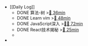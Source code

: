 - [[Daily Log]]
	- DONE 算法-树 >[🍅 36min](#agenda-pomo://?t=f-1685425588572-1500%2Cp-1685427523616-645)
	- DONE Learn vim >[🍅 48min](#agenda-pomo://?t=f-1685423447825-1500%2Cp-1685428180462-1340)
	- DONE JavaScript深入 >[🍅🍅 72min](#agenda-pomo://?t=f-1685429528945-1500%2Cf-1685431101308-1500%2Cp-1685432862971-1296)
	- DONE React技术揭秘 >[🍅 25min](#agenda-pomo://?t=f-1685447062697-1500)
	-
-